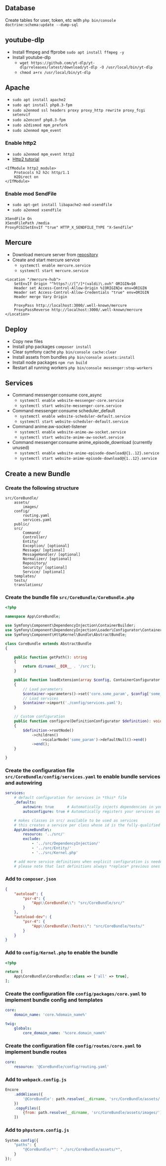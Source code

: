 ## Database
Create tables for user, token, etc with `php bin/console doctrine:schema:update --dump-sql`

## youtube-dlp
* Install ffmpeg and ffprobe `sudo apt install ffmpeg -y`
* Install youtube-dlp
  * `wget https://github.com/yt-dlp/yt-dlp/releases/latest/download/yt-dlp -O /usr/local/bin/yt-dlp`
  * `chmod a+rx /usr/local/bin/yt-dlp`

## Apache
* `sudo apt install apache2`
* `sudo apt install php8.3-fpm `
* `sudo a2enmod ssl headers proxy proxy_http rewrite proxy_fcgi setenvif`
* `sudo a2enconf php8.3-fpm`
* `sudo a2dismod mpm_prefork`
* `sudo a2enmod mpm_event`

### Enable http2
* `sudo a2enmod mpm_event http2`
* [Http2 tutorial](https://gist.github.com/GAS85/38eb5954a27d64ae9ac17d01bfe9898c)

```aiignore
<IfModule http2_module>
    Protocols h2 h2c http/1.1
    H2Direct on
</IfModule>
```

### Enable mod SendFile
* `sudo apt-get install libapache2-mod-xsendfile`
* `sudo a2enmod xsendfile`

```aiignore
XSendFile On
XSendFilePath /media
ProxyFCGISetEnvIf "true" HTTP_X_SENDFILE_TYPE "X-Sendfile"
```

## Mercure
* Download mercure server from [repository](https://github.com/dunglas/mercure/releases)
* Create and start mercure service
  * `systemctl enable mercure.service`
  * `systemctl start mercure.service`

```aiignore
<Location "/mercure-hub">
    SetEnvIf Origin "^https?://[^/]*(valdi)\.ovh" ORIGIN=$0
    Header set Access-Control-Allow-Origin %{ORIGIN}e env=ORIGIN
    Header set Access-Control-Allow-Credentials "true" env=ORIGIN
    Header merge Vary Origin
    
    ProxyPass http://localhost:3000/.well-known/mercure
    ProxyPassReverse http://localhost:3000/.well-known/mercure
</Location>
```

## Deploy
* Copy new files
* Install php packages `composer install`
* Clear symfony cache `php bin/console cache:clear`
* Install assets from bundles `php bin/console assets:install`
* Install node packages `npm run build`
* Restart all running workers `php bin/console messenger:stop-workers`

## Services
* Command messenger:consume core_async
  * `systemctl enable website-messenger-core.service`
  * `systemctl start website-messenger-core.service`
* Command messenger:consume scheduler_default
  * `systemctl enable website-scheduler-default.service`
  * `systemctl start website-scheduler-default.service`
* Command anime:aw-socket-listener
  * `systemctl enable website-anime-aw-socket.service`
  * `systemctl start website-anime-aw-socket.service`
* Command messenger:consume anime_episode_download (currently unused)
  * `systemctl enable website-anime-episode-download@{1..12}.service`
  * `systemctl start website-anime-episode-download@{1..12}.service`

## Create a new Bundle

### Create the following structure
```
src/CoreBundle/
    assets/
        images/
    config/
        routing.yaml
        services.yaml
    public/
    src/
        Command/
        Controller/
        Entity/
        Exception/ [optional]
        Message/ [optional]
        MessageHandler/ [optional]
        Normalizer/ [optional]
        Repository/
        Security/ [optional]
        Service/ [optional]
    templates/
    tests/
    translations/
```

### Create the bundle file `src/CoreBundle/CoreBundle.php`
```php
<?php

namespace App\CoreBundle;

use Symfony\Component\DependencyInjection\ContainerBuilder;
use Symfony\Component\DependencyInjection\Loader\Configurator\ContainerConfigurator;
use Symfony\Component\HttpKernel\Bundle\AbstractBundle;

class CoreBundle extends AbstractBundle
{

    public function getPath(): string
    {
        return dirname(__DIR__ . '/src');
    }

    public function loadExtension(array $config, ContainerConfigurator $container, ContainerBuilder $builder): void
    {
        // Load parameters
        $container->parameters()->set('core.some_param', $config['some_param']);
        // Load services
        $container->import('./config/services.yaml');
    }

    // Custom configuration
    public function configure(DefinitionConfigurator $definition): void
    {
        $definition->rootNode()
            ->children()
                ->scalarNode('some_param')->defaultNull()->end()
            ->end();
    }

}
```

### Create the configuration file `src/CoreBundle/config/services.yaml` to enable bundle services and autowiring
```yaml
services:
    # default configuration for services in *this* file
    _defaults:
        autowire: true      # Automatically injects dependencies in your services.
        autoconfigure: true # Automatically registers your services as commands, event subscribers, etc.

    # makes classes in src/ available to be used as services
    # this creates a service per class whose id is the fully-qualified class name
    App\AnimeBundle\:
        resource: '../src/'
        exclude:
            - '../src/DependencyInjection/'
            - '../src/Entity/'
            - '../src/Kernel.php'

    # add more service definitions when explicit configuration is needed
    # please note that last definitions always *replace* previous ones

```

### Add to `composer.json`
```json
{
    "autoload": {
        "psr-4": {
            "App\\CoreBundle\\": "src/CoreBundle/src/"
        }
    },
    "autoload-dev": {
        "psr-4": {
            "App\\CoreBundle\\Tests\\": "src/CoreBundle/tests/"
        }
    }
}
```

### Add to `config/Kernel.php` to enable the bundle
```php
<?php

return [
    App\CoreBundle\CoreBundle::class => ['all' => true],
];
```

### Create the configuration file `config/packages/core.yaml` to implement bundle config and templates
```yaml
core:
    domain_name: 'core.%domain_name%'

twig:
    globals:
        core_domain_name: '%core.domain_name%'
```

### Create the configuration file `config/routes/core.yaml` to implement bundle routes
```yaml
core:
    resource: '@CoreBundle/config/routing.yaml'
```

### Add to `webpack.config.js`
```javascript
Encore
    .addAliases({
        '@CoreBundle': path.resolve(__dirname, 'src/CoreBundle/assets/'),
    })
    .copyFiles([
        {from: path.resolve(__dirname, 'src/CoreBundle/assets/images/'), to: 'images/[path][name].[hash:8].[ext]', pattern: /\.(png|jpg|jpeg|svg|ico)$/},
    ])
```

### Add to `phpstorm.config.js`
```javascript
System.config({
    "paths": {
        "@CoreBundle/*": "./src/CoreBundle/assets/*",
    }
});
```